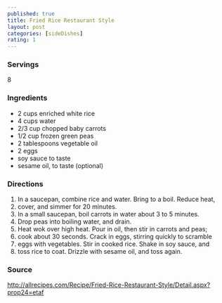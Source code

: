 ```yaml
---
published: true
title: Fried Rice Restaurant Style
layout: post
categories: [sideDishes]
rating: 1
---
```

### Servings
8

### Ingredients

- 2 cups enriched white rice
- 4 cups water
- 2/3 cup chopped baby carrots
- 1/2 cup frozen green peas
- 2 tablespoons vegetable oil
- 2 eggs
- soy sauce to taste
- sesame oil, to taste (optional)


### Directions
1. In a saucepan, combine rice and water. Bring to a boil. Reduce heat,
2. cover, and simmer for 20 minutes.
3. In a small saucepan, boil carrots in water about 3 to 5 minutes.
4. Drop peas into boiling water, and drain.
5. Heat wok over high heat. Pour in oil, then stir in carrots and peas;
6. cook about 30 seconds. Crack in eggs, stirring quickly to scramble
7. eggs with vegetables. Stir in cooked rice. Shake in soy sauce, and
8. toss rice to coat. Drizzle with sesame oil, and toss again.

### Source
<a href="http://allrecipes.com/Recipe/Fried-Rice-Restaurant-Style/Detail.aspx?prop24=etaf" target="new">http://allrecipes.com/Recipe/Fried-Rice-Restaurant-Style/Detail.aspx?prop24=etaf</a>

